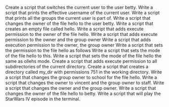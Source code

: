 Create a script that switches the current user to the user betty.
Write a script that prints the effective username of the current user.
Write a script that prints all the groups the current user is part of.
Write a script that changes the owner of the file hello to the user betty.
Write a script that creates an empty file called hello.
Write a script that adds execute permission to the owner of the file hello.
Write a script that adds execute permission to the owner and the group owner
Write a script that adds execution permission to the owner, the group owner
Write a script that sets the permission to the file hello as follows
Write a script that sets the mode of the file hello to this.
Write a script that sets the mode of the file hello the same as ollehs mode.
Create a script that adds execute permission to all subdirectories of the current directory.
Create a script that creates a directory called my_dir with permissions 751 in the working directory.
Write a script that changes the group owner to school for the file hello.
Write a script that changes the owner to vincent and the group owner to staff.
Write a script that changes the owner and the group owner.
Write a script that changes the owner of the file hello to betty.
Write a script that will play the StarWars IV episode in the terminal.
